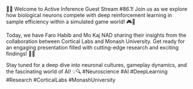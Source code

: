 🧠✨ Welcome to Active Inference Guest Stream #86.1! Join us as we explore how biological neurons compete with deep reinforcement learning in sample efficiency within a simulated game world! 🎮🤖

Today, we have Faro Habib and Mo Kaj NAD sharing their insights from the collaboration between Cortical Labs and Monash University. Get ready for an engaging presentation filled with cutting-edge research and exciting findings! 🚀🔬

Stay tuned for a deep dive into neuronal cultures, gameplay dynamics, and the fascinating world of AI! 💡🔍 #Neuroscience #AI #DeepLearning #Research #CorticalLabs #MonashUniversity
